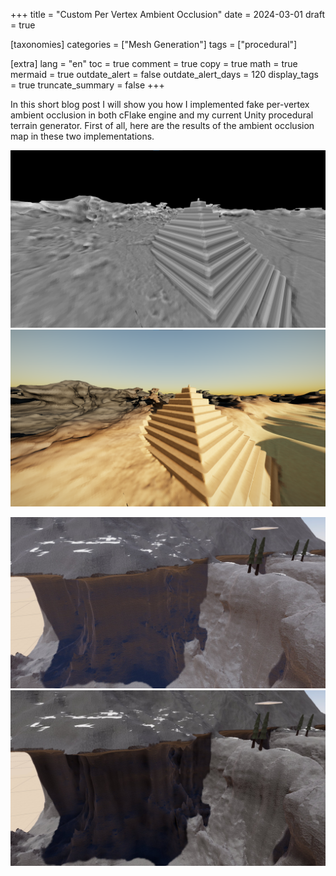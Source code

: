 +++
title = "Custom Per Vertex Ambient Occlusion"
date = 2024-03-01
draft = true

[taxonomies]
categories = ["Mesh Generation"]
tags = ["procedural"]

[extra]
lang = "en"
toc = true
comment = true
copy = true
math = true
mermaid = true
outdate_alert = false
outdate_alert_days = 120
display_tags = true
truncate_summary = false
+++

In this short blog post I will show you how I implemented fake per-vertex ambient occlusion in both cFlake engine and my current Unity procedural terrain generator. First of all, here are the results of the ambient occlusion map in these two implementations.

![cFlake AO Debug](/terrain_ao_pyramid.png)
![cFlake Normal View](/terrain_ao_pyramid_noao.png)


![Unity No AO](/unity_no_ao.png)
![cFlake With AO](/unity_w_ao.png)
